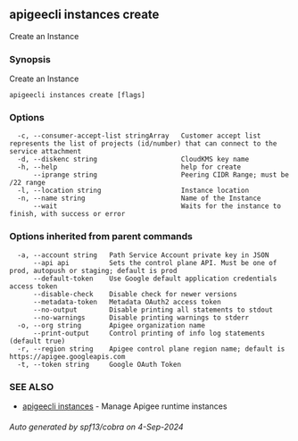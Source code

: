 ## apigeecli instances create

Create an Instance

### Synopsis

Create an Instance

```
apigeecli instances create [flags]
```

### Options

```
  -c, --consumer-accept-list stringArray   Customer accept list represents the list of projects (id/number) that can connect to the service attachment
  -d, --diskenc string                     CloudKMS key name
  -h, --help                               help for create
      --iprange string                     Peering CIDR Range; must be /22 range
  -l, --location string                    Instance location
  -n, --name string                        Name of the Instance
      --wait                               Waits for the instance to finish, with success or error
```

### Options inherited from parent commands

```
  -a, --account string   Path Service Account private key in JSON
      --api api          Sets the control plane API. Must be one of prod, autopush or staging; default is prod
      --default-token    Use Google default application credentials access token
      --disable-check    Disable check for newer versions
      --metadata-token   Metadata OAuth2 access token
      --no-output        Disable printing all statements to stdout
      --no-warnings      Disable printing warnings to stderr
  -o, --org string       Apigee organization name
      --print-output     Control printing of info log statements (default true)
  -r, --region string    Apigee control plane region name; default is https://apigee.googleapis.com
  -t, --token string     Google OAuth Token
```

### SEE ALSO

* [apigeecli instances](apigeecli_instances.md)	 - Manage Apigee runtime instances

###### Auto generated by spf13/cobra on 4-Sep-2024
